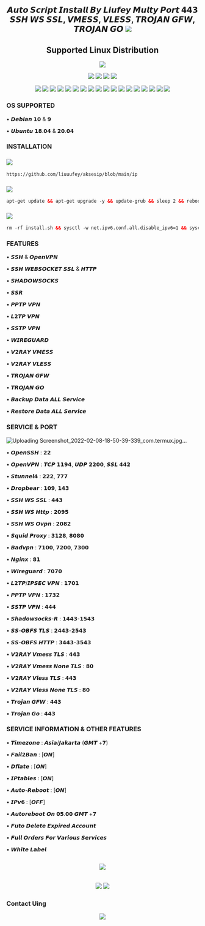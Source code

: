 <h2 align="center">
𝘼𝙪𝙩𝙤 𝙎𝙘𝙧𝙞𝙥𝙩 𝙄𝙣𝙨𝙩𝙖𝙡𝙡 𝘽𝙮 𝙇𝙞𝙪𝙛𝙚𝙮
𝙈𝙪𝙡𝙩𝙮 𝙋𝙤𝙧𝙩 𝟰𝟰𝟯
𝙎𝙎𝙃 𝙒𝙎 𝙎𝙎𝙇, 𝙑𝙈𝙀𝙎𝙎, 𝙑𝙇𝙀𝙎𝙎, 𝙏𝙍𝙊𝙅𝘼𝙉 𝙂𝙁𝙒, 𝙏𝙍𝙊𝙅𝘼𝙉 𝙂𝙊
<img src="https://img.shields.io/badge/Version-2.0.0-blue.svg"></h2>

</p> 
<h2 align="center"> Supported Linux Distribution</h2>
<p align="center"><img src="https://d33wubrfki0l68.cloudfront.net/5911c43be3b1da526ed609e9c55783d9d0f6b066/9858b/assets/img/debian-ubuntu-hover.png"></p> 
<p align="center"><img src="https://img.shields.io/static/v1?style=for-the-badge&logo=debian&label=Debian%209&message=Stretch&color=purple"> <img src="https://img.shields.io/static/v1?style=for-the-badge&logo=debian&label=Debian%2010&message=Buster&color=purple">  <img src="https://img.shields.io/static/v1?style=for-the-badge&logo=ubuntu&label=Ubuntu%2018&message=Lts&color=red"> <img src="https://img.shields.io/static/v1?style=for-the-badge&logo=ubuntu&label=Ubuntu%2020&message=Lts&color=red">
</p>

<p align="center"><img src="https://img.shields.io/badge/Service-SSH_Websocket-success.svg">  <img src= "https://img.shields.io/badge/Service-SSTP_VPN-success.svg">  <img src= "https://img.shields.io/badge/Service-L2TP_VPN-success.svg">  <img src= "https://img.shields.io/badge/Service-PPTP_VPN-success.svg"> <img src="https://img.shields.io/badge/Service-SSH_OpenSSH-success.svg">  <img src="https://img.shields.io/badge/Service-SSH_Dropbear-success.svg">  <img src="https://img.shields.io/badge/Service-BadVPN-success.svg">  <img src="https://img.shields.io/badge/Service-Stunnel-success.svg">  <img src="https://img.shields.io/badge/Service-OpenVPN-success.svg">  <img src="https://img.shields.io/badge/Service-Squid3-success.svg">  <img   src="https://img.shields.io/badge/Service-Webmin-success.svg">  <img
src="https://img.shields.io/badge/Service-V2RAY_vmess-success.svg"> <img
src="https://img.shields.io/badge/Service-V2RAY_vless-success.svg"> <img src= "https://img.shields.io/badge/Service-SSR-success.svg">  <img src="https://img.shields.io/badge/Service-Trojan_GFW-success.svg">  <img src="https://img.shields.io/badge/Service-Trojan_Go-success.svg"> <img src="https://img.shields.io/badge/Service-WireGuard-success.svg">  <img src= "https://img.shields.io/badge/Service-Shadowsocks-success.svg">  

### OS SUPPORTED

• 𝘿𝙚𝙗𝙞𝙖𝙣 𝟭𝟬 & 𝟵

• 𝙐𝙗𝙪𝙣𝙩𝙪 𝟭𝟴.𝟬𝟰 & 𝟮𝟬.𝟬𝟰

### INSTALLATION

###  <img src="https://img.shields.io/badge/Akses-IP%20-green"> 
```html
https://github.com/liuuufey/aksesip/blob/main/ip
```

###  <img src="https://img.shields.io/badge/Gas-Update%20-green"> 
```html
apt-get update && apt-get upgrade -y && update-grub && sleep 2 && reboot
```
  
###  <img src="https://img.shields.io/badge/Gas-keunnnn%20-green">
```html
rm -rf install.sh && sysctl -w net.ipv6.conf.all.disable_ipv6=1 && sysctl -w net.ipv6.conf.default.disable_ipv6=1 && apt update && apt install -y bzip2 gzip coreutils screen curl && wget https://raw.githubusercontent.com/liuuufey/jhoy/main/install.sh && chmod +x install.sh && screen -S install ./install.sh
```

### FEATURES

• 𝙎𝙎𝙃 & 𝙊𝙥𝙚𝙣𝙑𝙋𝙉

• 𝙎𝙎𝙃 𝙒𝙀𝘽𝙎𝙊𝘾𝙆𝙀𝙏 𝙎𝙎𝙇 & 𝙃𝙏𝙏𝙋

• 𝙎𝙃𝘼𝘿𝙊𝙒𝙎𝙊𝘾𝙆𝙎

• 𝙎𝙎𝙍

• 𝙋𝙋𝙏𝙋 𝙑𝙋𝙉

• 𝙇𝟮𝙏𝙋 𝙑𝙋𝙉

• 𝙎𝙎𝙏𝙋 𝙑𝙋𝙉

• 𝙒𝙄𝙍𝙀𝙂𝙐𝘼𝙍𝘿

• 𝙑𝟮𝙍𝘼𝙔 𝙑𝙈𝙀𝙎𝙎 

• 𝙑𝟮𝙍𝘼𝙔 𝙑𝙇𝙀𝙎𝙎

• 𝙏𝙍𝙊𝙅𝘼𝙉 𝙂𝙁𝙒

• 𝙏𝙍𝙊𝙅𝘼𝙉 𝙂𝙊

• 𝘽𝙖𝙘𝙠𝙪𝙥 𝘿𝙖𝙩𝙖 𝘼𝙇𝙇 𝙎𝙚𝙧𝙫𝙞𝙘𝙚

• 𝙍𝙚𝙨𝙩𝙤𝙧𝙚 𝘿𝙖𝙩𝙖 𝘼𝙇𝙇 𝙎𝙚𝙧𝙫𝙞𝙘𝙚

### SERVICE & PORT

![Uploading Screenshot_2022-02-08-18-50-39-339_com.termux.jpg…]()


• 𝙊𝙥𝙚𝙣𝙎𝙎𝙃                 : 𝟮𝟮

• 𝙊𝙥𝙚𝙣𝙑𝙋𝙉                 : 𝙏𝘾𝙋 𝟭𝟭𝟵𝟰, 𝙐𝘿𝙋 𝟮𝟮𝟬𝟬, 𝙎𝙎𝙇 𝟰𝟰𝟮

• 𝙎𝙩𝙪𝙣𝙣𝙚𝙡𝟰                : 𝟮𝟮𝟮, 𝟳𝟳𝟳

• 𝘿𝙧𝙤𝙥𝙗𝙚𝙖𝙧                : 𝟭𝟬𝟵, 𝟭𝟰𝟯

• 𝙎𝙎𝙃 𝙒𝙎 𝙎𝙎𝙇              : 𝟰𝟰𝟯

• 𝙎𝙎𝙃 𝙒𝙎 𝙃𝙩𝙩𝙥             : 𝟮𝟬𝟵𝟱

• 𝙎𝙎𝙃 𝙒𝙎 𝙊𝙫𝙥𝙣             : 𝟮𝟬𝟴𝟮

• 𝙎𝙦𝙪𝙞𝙙 𝙋𝙧𝙤𝙭𝙮             : 𝟯𝟭𝟮𝟴, 𝟴𝟬𝟴𝟬

• 𝘽𝙖𝙙𝙫𝙥𝙣                  : 𝟳𝟭𝟬𝟬, 𝟳𝟮𝟬𝟬, 𝟳𝟯𝟬𝟬

• 𝙉𝙜𝙞𝙣𝙭                   : 𝟴𝟭

• 𝙒𝙞𝙧𝙚𝙜𝙪𝙖𝙧𝙙               : 𝟳𝟬𝟳𝟬

• 𝙇𝟮𝙏𝙋/𝙄𝙋𝙎𝙀𝘾 𝙑𝙋𝙉          : 𝟭𝟳𝟬𝟭

• 𝙋𝙋𝙏𝙋 𝙑𝙋𝙉                : 𝟭𝟳𝟯𝟮

• 𝙎𝙎𝙏𝙋 𝙑𝙋𝙉                : 𝟰𝟰𝟰

• 𝙎𝙝𝙖𝙙𝙤𝙬𝙨𝙤𝙘𝙠𝙨-𝙍           : 𝟭𝟰𝟰𝟯-𝟭𝟱𝟰𝟯

• 𝙎𝙎-𝙊𝘽𝙁𝙎 𝙏𝙇𝙎             : 𝟮𝟰𝟰𝟯-𝟮𝟱𝟰𝟯

• 𝙎𝙎-𝙊𝘽𝙁𝙎 𝙃𝙏𝙏𝙋            : 𝟯𝟰𝟰𝟯-𝟯𝟱𝟰𝟯

• 𝙑𝟮𝙍𝘼𝙔 𝙑𝙢𝙚𝙨𝙨 𝙏𝙇𝙎         : 𝟰𝟰𝟯

• 𝙑𝟮𝙍𝘼𝙔 𝙑𝙢𝙚𝙨𝙨 𝙉𝙤𝙣𝙚 𝙏𝙇𝙎    : 𝟴𝟬

• 𝙑𝟮𝙍𝘼𝙔 𝙑𝙡𝙚𝙨𝙨 𝙏𝙇𝙎         : 𝟰𝟰𝟯

• 𝙑𝟮𝙍𝘼𝙔 𝙑𝙡𝙚𝙨𝙨 𝙉𝙤𝙣𝙚 𝙏𝙇𝙎    : 𝟴𝟬

• 𝙏𝙧𝙤𝙟𝙖𝙣 𝙂𝙁𝙒              : 𝟰𝟰𝟯

• 𝙏𝙧𝙤𝙟𝙖𝙣 𝙂𝙤               : 𝟰𝟰𝟯

 ### SERVICE INFORMATION & OTHER FEATURES

• 𝙏𝙞𝙢𝙚𝙯𝙤𝙣𝙚                : 𝘼𝙨𝙞𝙖/𝙅𝙖𝙠𝙖𝙧𝙩𝙖 (𝙂𝙈𝙏 +𝟳)

• 𝙁𝙖𝙞𝙡𝟮𝘽𝙖𝙣                : [𝙊𝙉]

• 𝘿𝙛𝙡𝙖𝙩𝙚                  : [𝙊𝙉]

• 𝙄𝙋𝙩𝙖𝙗𝙡𝙚𝙨                : [𝙊𝙉]

• 𝘼𝙪𝙩𝙤-𝙍𝙚𝙗𝙤𝙤𝙩             : [𝙊𝙉]

• 𝙄𝙋𝙫𝟲                    : [𝙊𝙁𝙁]

• 𝘼𝙪𝙩𝙤𝙧𝙚𝙗𝙤𝙤𝙩 𝙊𝙣 𝟬𝟱.𝟬𝟬 𝙂𝙈𝙏 +𝟳

• 𝙁𝙪𝙩𝙤 𝘿𝙚𝙡𝙚𝙩𝙚 𝙀𝙭𝙥𝙞𝙧𝙚𝙙 𝘼𝙘𝙘𝙤𝙪𝙣𝙩

• 𝙁𝙪𝙡𝙡 𝙊𝙧𝙙𝙚𝙧𝙨 𝙁𝙤𝙧 𝙑𝙖𝙧𝙞𝙤𝙪𝙨 𝙎𝙚𝙧𝙫𝙞𝙘𝙚𝙨

• 𝙒𝙝𝙞𝙩𝙚 𝙇𝙖𝙗𝙚𝙡

<h2 align="center">
<img src="https://img.shields.io/badge/Version-2.0.0-blue.svg"></h2>
<h2 align="center">  <img src="https://img.shields.io/badge/Dev/Main%20-black">            <img src="https://img.shields.io/badge/Jhoy Project-blue.svg"></h2>

### Contact Uing

<p align="center">
  <a href="https://t.me/liuuufey" target="_blank"><img src="https://img.shields.io/badge/Telegram-%40liuuufey_-red?style=for-the-badge&logo=telegram"></a>
</p>



